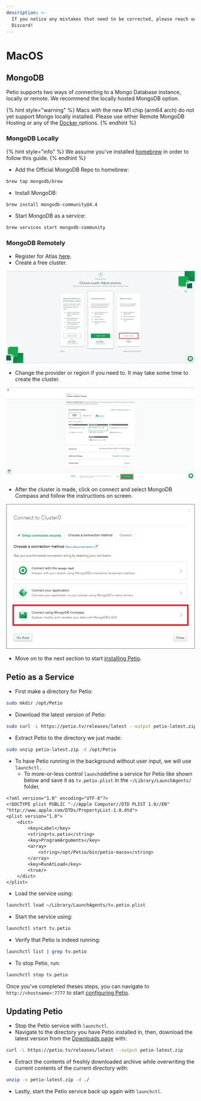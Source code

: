 ```yaml
---
description: >-
  If you notice any mistakes that need to be corrected, please reach out on
  Discord!
---
```


# MacOS

## MongoDB

Petio supports two ways of connecting to a Mongo Database instance, locally or remote. We recommend the locally hosted MongoDB option.

{% hint style="warning" %}
Macs with the new M1 chip \(arm64 arch\) do not yet support Mongo locally installed. Please use either Remote MongoDB Hosting or any of the [Docker ](docker.md)options.
{% endhint %}

### MongoDB Locally

{% hint style="info" %}
We assume you've installed [homebrew](https://brew.sh/#install) in order to follow this guide.
{% endhint %}

* Add the Official MongoDB Repo to homebrew:

```bash
brew tap mongodb/brew
```

* Install MongoDB:

```bash
brew install mongodb-community@4.4
```

* Start MongoDB as a service:

```bash
brew services start mongodb-community
```

### 

### MongoDB Remotely

* Register for Atlas [here](https://www.mongodb.com/cloud/atlas/register).
* Create a free cluster.

![](../.gitbook/assets/remote_mongodb_cluster.jpg)

* Change the provider or region if you need to. It may take some time to create the cluster.

![](../.gitbook/assets/remote_mongodb_server_region.jpg)

* After the cluster is made, click on connect and select MongoDB Compass and follow the instructions on screen.

![](../.gitbook/assets/remote_mongodb_compass.jpg)

* Move on to the next section to start [installing Petio](macos.md#petio-as-a-service).

## Petio as a Service

* First make a directory for Petio:

```bash
sudo mkdir /opt/Petio
```

* Download the latest version of Petio:

```bash
sudo curl -L https://petio.tv/releases/latest --output petio-latest.zip
```

* Extract Petio to the directory we just made:

```bash
sudo unzip petio-latest.zip -d /opt/Petio
```

* To have Petio running in the background without user input, we will use `launchctl.`
  * To more-or-less control `launchd`define a service for Petio like shown below and save it as `tv.petio.plist` in the `~/Library/LaunchAgents/` folder.

```markup
<?xml version="1.0" encoding="UTF-8"?>
<!DOCTYPE plist PUBLIC "-//Apple Computer//DTD PLIST 1.0//EN" "http://www.apple.com/DTDs/PropertyList-1.0.dtd">
<plist version="1.0">
    <dict>
        <key>Label</key>
        <string>tv.petio</string>
        <key>ProgramArguments</key>
        <array>
            <string>/opt/Petio/bin/petio-macos</string>
        </array>
        <key>RunAtLoad</key>
        <true/>
    </dict>
</plist>
```

* Load the service using:

```bash
launchctl load ~/Library/LaunchAgents/tv.petio.plist
```

* Start the service using:

```bash
launchctl start tv.petio
```

* Verify that Petio is indeed running:

```bash
launchctl list | grep tv.petio
```

* To stop Petio, run:

```bash
launchctl stop tv.petio
```

Once you've completed theses steps, you can navigate to `http://<hostname>:7777` to start [configuring Petio](../configuration/first-time-setup.md).

## Updating Petio

* Stop the Petio service with `launchctl`.
* Navigate to the directory you have Petio installed in, then, download the latest version from the [Downloads page](https://petio.tv/downloads/) with:

```bash
curl -L https://petio.tv/releases/latest --output petio-latest.zip
```

* Extract the contents of freshly downloaded archive while overwriting the current contents of the current directory with:

```bash
unzip -o petio-latest.zip -d ./
```

* Lastly, start the Petio service back up again with `launchctl`.

